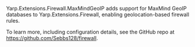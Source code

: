 Yarp.Extensions.Firewall.MaxMindGeoIP adds support for MaxMind GeoIP databases to Yarp.Extensions.Firewall, enabling geolocation-based firewall rules.

To learn more, including configuration details, see the GitHub repo at https://github.com/Sebbs128/firewall.
